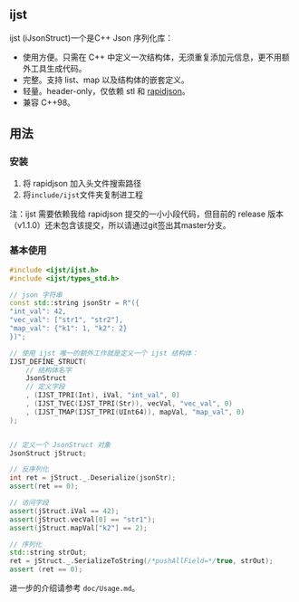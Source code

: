 ## ijst

ijst (iJsonStruct)一个是C++ Json 序列化库：

- 使用方便。只需在 C++ 中定义一次结构体，无须重复添加元信息，更不用额外工具生成代码。
- 完整。支持 list、map 以及结构体的嵌套定义。
- 轻量。header-only，仅依赖 stl 和 [rapidjson](https://github.com/Tencent/rapidjson)。
- 兼容 C++98。

## 用法
### 安装
1. 将 rapidjson 加入头文件搜索路径
2. 将`include/ijst`文件夹复制进工程

注：ijst 需要依赖我给 rapidjson 提交的一小小段代码，但目前的 release 版本（v1.1.0）还未包含该提交，所以请通过git签出其master分支。

### 基本使用
```cpp
#include <ijst/ijst.h>
#include <ijst/types_std.h>

// json 字符串
const std::string jsonStr = R"({
"int_val": 42, 
"vec_val": ["str1", "str2"], 
"map_val": {"k1": 1, "k2": 2}
})";

// 使用 ijst 唯一的额外工作就是定义一个 ijst 结构体：
IJST_DEFINE_STRUCT(
    // 结构体名字
    JsonStruct
    // 定义字段
    , (IJST_TPRI(Int), iVal, "int_val", 0)  
    , (IJST_TVEC(IJST_TPRI(Str)), vecVal, "vec_val", 0)
    , (IJST_TMAP(IJST_TPRI(UInt64)), mapVal, "map_val", 0)
);


// 定义一个 JsonStruct 对象
JsonStruct jStruct;

// 反序列化
int ret = jStruct._.Deserialize(jsonStr);
assert(ret == 0);

// 访问字段
assert(jStruct.iVal == 42);
assert(jStruct.vecVal[0] == "str1");
assert(jStruct.mapVal["k2"] == 2);

// 序列化
std::string strOut;
ret = jStruct._.SerializeToString(/*pushAllField=*/true, strOut);
assert (ret == 0);
```

进一步的介绍请参考 `doc/Usage.md`。